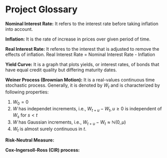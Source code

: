 # Project Glossary
**Nominal Interest Rate:**
It refers to the interest rate before taking inflation into account.

**Inflation:**
It is the rate of increase in prices over given period of time.

**Real Interest Rate:**
It referes to the interest that is adjusted to remove the effects of inflation.
Real Interest Rate = Nominal Interest Rate - Inflation 

**Yield Curve:**
It is a graph that plots yields, or interest rates, of bonds that have equal credit quality but differing maturity dates.

**Weiner Process (Brownian Motion):**
It is a real-values continuous time stochastic process. Generally, it is denoted by $W_t$ and is characterized by following properties:
1. $W_0 = 0$ 
2. $W$ has independet increments, i.e., $W_{t+u} - W_t, u \geq 0$ is independent of $W_s$ for $s<t$ 
3. $W$ has Gaussian increments, i.e., $W_{t+u} - W_t \approx \mathbb{N} (0,\mu)$
4. $W_t$ is almost surely continuous in $t$.

**Risk-Neutral Measure:**

**Cox-Ingersoll-Ross (CIR) process:**
